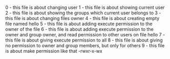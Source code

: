 0 - this file is about changing user
1 - this file is about showing current user
2 - this file is about showing the groups which current user belongs to
3 - this file is about changing files owner
4 - this file is about creating empty file named hello
5 - this file is about adding execute permission to the owner of the file
6 - this file is about adding execute permission to the owner and group owner, and read permission to other users on file hello
7 - this file is about giving execute permission to all
8 - this file is about giving no permission to owner and group members, but only for others
9 - this file is about make permission like that -rwxr-x-wx

